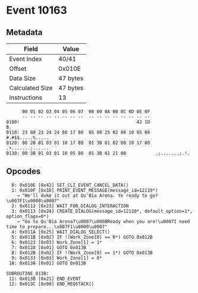 # Event 10163

## Metadata

| Field           | Value    |
|-----------------|----------|
| Event Index     | 40/41    |
| Offset          | 0x010E   |
| Data Size       | 47 bytes |
| Calculated Size | 47 bytes |
| Instructions    | 13       |

```
      00 01 02 03 04 05 06 07  08 09 0A 0B 0C 0D 0E 0F
      -- -- -- -- -- -- -- --  -- -- -- -- -- -- -- --
0100:                                            42 1D                B.
0110: 23 80 23 24 24 80 17 80  05 80 25 02 00 10 05 80  #.#$$.....%.....
0120: 00 2B 01 03 01 10 17 80  01 3B 01 02 00 10 17 80  .+.......;......
0130: 00 3B 01 03 01 10 05 80  01 3B 01 21 00           .;.......;.!.   
```

## Opcodes

```
  0: 0x010E [0x42] SET_CLI_EVENT_CANCEL_DATA()
  1: 0x010F [0x1D] PRINT_EVENT_MESSAGE(message_id=12119*)
    → "We'll duke it out at Qu'Bia Arena. Ye ready to go?\u007F1\u0000\u0007"
  2: 0x0112 [0x23] WAIT_FOR_DIALOG_INTERACTION
  3: 0x0113 [0x24] CREATE_DIALOG(message_id=12120*, default_option=1*, option_flags=0*)
    → "Go to Qu'Bia Arena?\u0007\u000BReady when you are!\u0007I need time to prepare...\u007F1\u0000\u0007"
  4: 0x011A [0x25] WAIT_DIALOG_SELECT()
  5: 0x011B [0x02] IF !(Work_Zone[0] == 0*) GOTO 0x012B
  6: 0x0123 [0x03] Work_Zone[1] = 1*
  7: 0x0128 [0x01] GOTO 0x013B
  8: 0x012B [0x02] IF !(Work_Zone[0] == 1*) GOTO 0x013B
  9: 0x0133 [0x03] Work_Zone[1] = 0*
 10: 0x0138 [0x01] GOTO 0x013B

SUBROUTINE_013B:
 11: 0x013B [0x21] END_EVENT
 12: 0x013C [0x00] END_REQSTACK()
```
